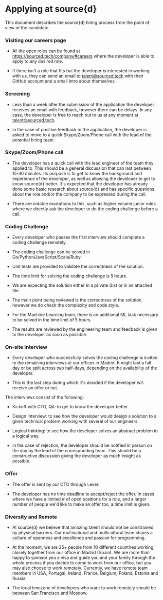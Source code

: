 # Applying at source{d}

This document describes the source{d} hiring process from the point of view of the candidate.

### Visiting our careers page

- All the open roles can be found at https://sourced.tech/company/#careers where the developer is able to apply to any desired role.

- If there isn't a role that fits but the developer is interested in working with us, they can send an email to talent@sourced.tech with their GitHub account and a small intro about themselves. 

### Screening

- Less than a week after the submission of the application the developer receives an email with feedback, however there can be delays. In any case, the developer is free to reach out to us at any moment at talent@sourced.tech.

- In the case of positive feedback in the application, the developer is asked to move to a quick Skype/Zoom/Phone call with the lead of the potential hiring team.

### Skype/Zoom/Phone call

- The developer has a quick call with the lead engineer of the team they applied to. This should be a general discussion that can last between 15-30 minutes. Its purpose is to get to know the background and experience of the developer, as well as allowing the developer to get to know source{d} better. It's expected that the developer has already done some basic research about source{d} and has specific questions about the role and/or the company to be expressed during the call. 

- There are notable exceptions to this, such as higher volume junior roles where we directly ask the developer to do the coding challenge before a call.

### Coding Challenge

- Every developer who passes the first interview should complete a coding challenge remotely.

- The coding challenge can be solved in Go/Python/JavaScript/Scala/Ruby.

- Unit tests are provided to validate the correctness of the solution.

- The time limit for solving the coding challenge is 5 hours. 

- We are expecting the solution either in a private Gist or in an attached file.

- The main point being reviewed is the correctness of the solution, however we do check the complexity and code style. 

- For the Machine Learning team, there is an additional ML task necessary to be solved in the time limit of 5 hours. 

- The results are reviewed by the engineering team and feedback is given to the developer as soon as possible. 

### On-site Interview

- Every developer who successfully solves the coding challenge is invited to the remaining interviews at our offices in Madrid. It might last a full day or be split across two half-days, depending on the availability of the developer.

- This is the last step during which it's decided if the developer will receive an offer or not. 

The interviews consist of the following:

- Kickoff with CTO, QA: to get to know the developer better.

- Design interview: to see how the developer would design a solution to a given technical problem working with several of our engineers.

- Logical thinking: to see how the developer solves an abstract problem in a logical way.

- In the case of rejection, the developer should be notified in person on the day by the lead of the corresponding team. This should be a constructive discussion giving the developer as much insight as possible. 

### Offer

- The offer is sent by our CTO through Lever. 

- The developer has no time deadline to accept/reject the offer. In cases where we have a limited # of open positions for a role, and a larger number of people we'd like to make an offer too, a time limit is given.

### Diversity and Remote

- At source{d} we believe that amazing talent should not be constrained by physical barriers. Our multinational and multicultural team shares a culture of openness and excellence and passion for programming.

- At the moment, we are 25+ people from 10 different countries working closely together from our office in Madrid (Spain). We are more than happy to sponsor you a visa and guide you and your family through the whole process if you decide to come to work from our office, but you may also choose to work remotely. Currently, we have remote team members in USA, Portugal, Ireland, France, Belgium, Poland, Estonia and Russia. 

- The local timezone of developers who want to work remotely should be between San Francisco and Moscow.
